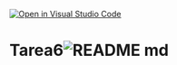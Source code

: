 [![Open in Visual Studio Code](https://classroom.github.com/assets/open-in-vscode-718a45dd9cf7e7f842a935f5ebbe5719a5e09af4491e668f4dbf3b35d5cca122.svg)](https://classroom.github.com/online_ide?assignment_repo_id=11224096&assignment_repo_type=AssignmentRepo)
# Tarea6![README md](https://github.com/ISPC-TST-ARQUITECTURA-Y-CONECTIVIDAD/Tarea6/assets/108839778/a47ed4f8-ce11-4790-adf4-51b7706dc27b)
